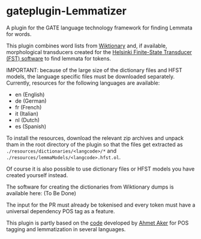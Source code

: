# gateplugin-Lemmatizer

A plugin for the GATE language technology framework for finding Lemmata for words.

This plugin combines word lists from [Wiktionary](https://www.wiktionary.org/) and, if available, 
morphological transducers created for the 
[Helsinki Finite-State Transducer (FST) software](http://www.ling.helsinki.fi/kieliteknologia/tutkimus/hfst/)
to find lemmata for tokens. 

IMPORTANT: because of the large size of the dictionary files and HFST models, the language specific
files must be downloaded separately. Currently, resources for the following languages are available:
* en (English)
* de (German)
* fr (French)
* it (Italian)
* nl (Dutch)
* es (Spanish)

To install the resources, download the relevant zip archives and unpack tham in the root directory of the plugin so
that the files get extracted as `./resources/dictionaries/<langcode>/*` and `./resources/lemmaModels/<langcode>.hfst.ol`.

Of course it is also possible to use dictionary files or HFST models you have created yourself instead.

The software for creating the dictionaries from Wiktionary dumps is available here: (To Be Done)

The input for the PR must already be tokenised and every token must have
a universal dependency POS tag as a feature.

This plugin is partly based on the [code](http://staffwww.dcs.shef.ac.uk/people/A.Aker/activityNLPProjects.html) developed by 
[Ahmet Aker](https://www.is.inf.uni-due.de/staff/aker.html.de) for POS tagging and lemmatization
in several languages.

